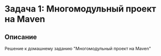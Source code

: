 # Задача 1: Многомодульный проект на Maven

## Описание
Решение к домашнему заданию "Многомодульный проект на Maven"